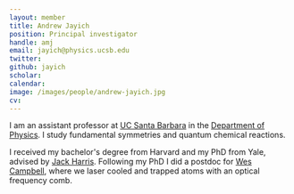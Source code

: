 ```yaml
---
layout: member
title: Andrew Jayich
position: Principal investigator
handle: amj
email: jayich@physics.ucsb.edu
twitter:
github: jayich
scholar:
calendar:
image: /images/people/andrew-jayich.jpg
cv:
---
```


I am an assistant professor at [UC Santa Barbara](http://www.ucsb.edu/) in the [Department of Physics](http://www.physics.ucsb.edu/). I study fundamental symmetries and quantum chemical reactions.

I received my bachelor's degree from Harvard and my PhD from Yale, advised by [Jack Harris](http://harrislab.yale.edu/).  Following my PhD I did a postdoc for [Wes Campbell](http://campbellgroup.physics.ucla.edu/), where we laser cooled and trapped atoms with an optical frequency comb.
